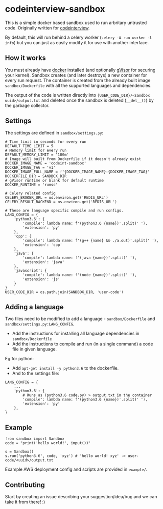 # codeinterview-sandbox

This is a simple docker based sandbox used to run arbritary untrusted code. 
Originally written for [codeinterview](https://github.com/areebbeigh/codeinterview-backend).

By default, this will run behind a celery worker (`celery -A run worker -l info`) but you can just as easily modify it
for use with another interface.

## How it works
You must already have [docker](https://docker.io) installed (and optionally [gVisor](https://gvisor.dev/docs/) for securing your kernel).
Sandbox creates (and later destroys) a new container for every run request. The container is created from the already 
built image `sandbox/Dockerfile` with all the supported languages and dependencies. 

The output of the code is written directly into `{USER_CODE_DIR}/<sandbox uuid>/output.txt` and deleted once the sandbox
is deleted (`__del__()`) by the garbage collector.

## Settings
The settings are defined in `sandbox/settings.py`:

```python3
# Time limit in seconds for every run
DEFAULT_TIME_LIMIT = 5
# Memory limit for every run
DEFAULT_MEMORY_LIMIT = '100m'
# Image will built from Dockerfile if it doesn't already exist
DOCKER_IMAGE_NAME = 'codeint-sandbox'
DOCKER_IMAGE_TAG = 'v1'
DOCKER_IMAGE_FULL_NAME = f'{DOCKER_IMAGE_NAME}:{DOCKER_IMAGE_TAG}'
DOCKERFILE_DIR = SANDBOX_DIR
# gVisor runtime or blank for default runtime
DOCKER_RUNTIME = 'runsc'

# Celery related config
CELERY_BROKER_URL = os.environ.get('REDIS_URL')
CELERY_RESULT_BACKEND = os.environ.get('REDIS_URL')

# These are language specific compile and run configs.
LANG_CONFIG = {
    'python3.6': {
        'compile': lambda name: f'(python3.6 {name})'.split(' '),
        'extension': 'py'
    },
    'cpp': {
        'compile': lambda name: f'(g++ {name} && ./a.out)'.split(' '),
        'extension': 'cpp'
    },
    'java': {
        'compile': lambda name: f'(java {name})'.split(' '),
        'extension': 'java'
    },
    'javascript': {
        'compile': lambda name: f'(node {name})'.split(' '),
        'extension': 'js'
    }
}
USER_CODE_DIR = os.path.join(SANDBOX_DIR, 'user-code')
```

## Adding a language
Two files need to be modified to add a language - `sandbox/Dockerfile` and `sandbox/settings.py:LANG_CONFIG`.
- Add the instructions for installing all language dependencies in `sandbox/Dockerfile`
- Add the instructions to compile and run (in a single command) a code file in given language.

Eg for python:

- Add `apt-get install -y python3.6` to the dockerfile.
- And to the settings file:
```python3
LANG_CONFIG = {
    ...
    'python3.6': {
        # Runs as (python3.6 code.py) > output.txt in the container
        'compile': lambda name: f'(python3.6 {name})'.split(' '),
        'extension': 'py'
    },
}
```


## Example

```python3
from sandbox import Sandbox
code = "print('hello world!', input())"

s = Sandbox()
s.run('python3.6', code, 'xyz') # 'hello world! xyz' -> user-code/<uuid>/output.txt
```

Example AWS deployment config and scripts are provided in `example/`.

## Contributing
Start by creating an issue describing your suggestion/idea/bug and we can take it from there! :)

